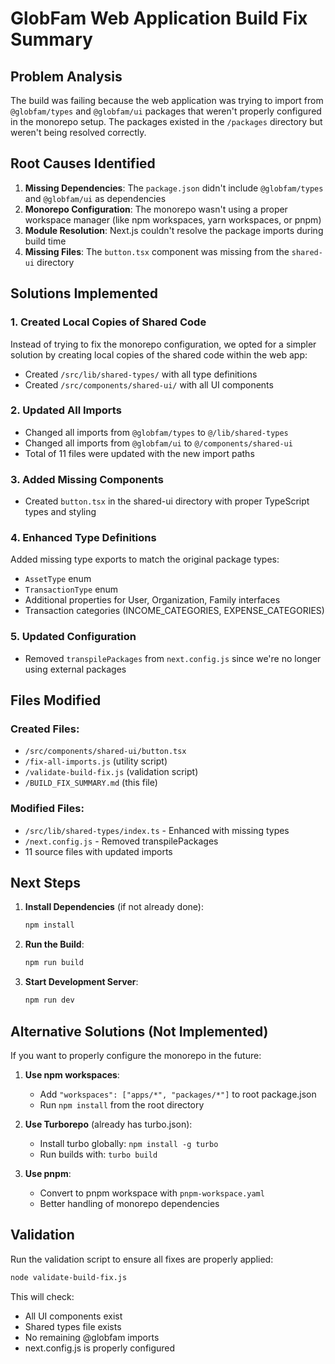 # GlobFam Web Application Build Fix Summary

## Problem Analysis

The build was failing because the web application was trying to import from `@globfam/types` and `@globfam/ui` packages that weren't properly configured in the monorepo setup. The packages existed in the `/packages` directory but weren't being resolved correctly.

## Root Causes Identified

1. **Missing Dependencies**: The `package.json` didn't include `@globfam/types` and `@globfam/ui` as dependencies
2. **Monorepo Configuration**: The monorepo wasn't using a proper workspace manager (like npm workspaces, yarn workspaces, or pnpm)
3. **Module Resolution**: Next.js couldn't resolve the package imports during build time
4. **Missing Files**: The `button.tsx` component was missing from the `shared-ui` directory

## Solutions Implemented

### 1. Created Local Copies of Shared Code
Instead of trying to fix the monorepo configuration, we opted for a simpler solution by creating local copies of the shared code within the web app:
- Created `/src/lib/shared-types/` with all type definitions
- Created `/src/components/shared-ui/` with all UI components

### 2. Updated All Imports
- Changed all imports from `@globfam/types` to `@/lib/shared-types`
- Changed all imports from `@globfam/ui` to `@/components/shared-ui`
- Total of 11 files were updated with the new import paths

### 3. Added Missing Components
- Created `button.tsx` in the shared-ui directory with proper TypeScript types and styling

### 4. Enhanced Type Definitions
Added missing type exports to match the original package types:
- `AssetType` enum
- `TransactionType` enum
- Additional properties for User, Organization, Family interfaces
- Transaction categories (INCOME_CATEGORIES, EXPENSE_CATEGORIES)

### 5. Updated Configuration
- Removed `transpilePackages` from `next.config.js` since we're no longer using external packages

## Files Modified

### Created Files:
- `/src/components/shared-ui/button.tsx`
- `/fix-all-imports.js` (utility script)
- `/validate-build-fix.js` (validation script)
- `/BUILD_FIX_SUMMARY.md` (this file)

### Modified Files:
- `/src/lib/shared-types/index.ts` - Enhanced with missing types
- `/next.config.js` - Removed transpilePackages
- 11 source files with updated imports

## Next Steps

1. **Install Dependencies** (if not already done):
   ```bash
   npm install
   ```

2. **Run the Build**:
   ```bash
   npm run build
   ```

3. **Start Development Server**:
   ```bash
   npm run dev
   ```

## Alternative Solutions (Not Implemented)

If you want to properly configure the monorepo in the future:

1. **Use npm workspaces**:
   - Add `"workspaces": ["apps/*", "packages/*"]` to root package.json
   - Run `npm install` from the root directory

2. **Use Turborepo** (already has turbo.json):
   - Install turbo globally: `npm install -g turbo`
   - Run builds with: `turbo build`

3. **Use pnpm**:
   - Convert to pnpm workspace with `pnpm-workspace.yaml`
   - Better handling of monorepo dependencies

## Validation

Run the validation script to ensure all fixes are properly applied:
```bash
node validate-build-fix.js
```

This will check:
- All UI components exist
- Shared types file exists
- No remaining @globfam imports
- next.config.js is properly configured
